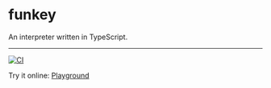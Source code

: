 # funkey

An interpreter written in TypeScript.

---

[![CI](https://github.com/HenryZhang-ZHY/funkey/actions/workflows/ci.yml/badge.svg?branch=main)](https://github.com/HenryZhang-ZHY/funkey/actions/workflows/ci.yml)

Try it online: [Playground](https://funkey-docs.vercel.app/)
